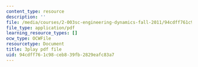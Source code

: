 ```yaml
---
content_type: resource
description: ''
file: /media/courses/2-003sc-engineering-dynamics-fall-2011/94cdff761c98ceb839fb2829eafc83a7_9_d8CQrCYUw.pdf
file_type: application/pdf
learning_resource_types: []
ocw_type: OCWFile
resourcetype: Document
title: 3play pdf file
uid: 94cdff76-1c98-ceb8-39fb-2829eafc83a7
---
```

